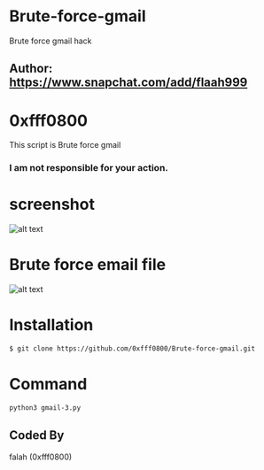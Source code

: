 # Brute-force-gmail
Brute force gmail hack

## Author: https://www.snapchat.com/add/flaah999

# 0xfff0800

This script is Brute force gmail

### I am not responsible for your action.

# screenshot
![alt text](https://www3.0zz0.com/2020/04/14/09/137204080.png)

# Brute force email file 

![alt text](https://www3.0zz0.com/2020/04/14/09/326638511.png)

# Installation
```bash
$ git clone https://github.com/0xfff0800/Brute-force-gmail.git
```
# Command
```bash
python3 gmail-3.py 

```

## Coded By
falah (0xfff0800)

